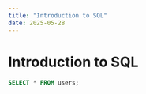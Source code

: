 ```yaml
---
title: "Introduction to SQL"
date: 2025-05-28
---
```

# Introduction to SQL

```sql
SELECT * FROM users;
```
